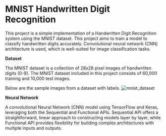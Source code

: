 # MNIST Handwritten Digit Recognition
This project is a simple implementation of a Handwritten Digit Recognition system using the MNIST dataset. 
This project aims to train a model to classify handwritten digits accurately. Convolutional neural network (CNN) architecture is used, which is well-suited for image classification tasks.

**Dataset**

The MNIST dataset is a collection of 28x28 pixel images of handwritten digits (0-9). The MNIST dataset included in this project consists of 60,000 training and 10,000 test images.

Below are the sample images from a dataset with labels.
![mnist_dataset](https://github.com/himanchal-103/Deep-Learning-Projects/assets/133697230/3d012653-0ddf-4b3e-975f-6ef76cc7d386)

**Neural Network**

A convolutional Neural Network (CNN) model using TensorFlow and Keras, leveraging both the Sequential and Functional APIs. 
Sequential API offers a straightforward, linear approach to constructing models layer by layer, while Functional API provides flexibility for building complex architectures with multiple inputs and outputs.
